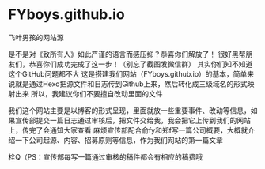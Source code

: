 # FYboys.github.io
飞叶男孩的网站源

是不是对《致所有人》如此严谨的语言而感压抑？恭喜你们解放了！
很好黑帮朋友们，恭喜你们成功完成了这一步！（别忘了截图发微信群）
其实你们知不知道这个GitHub问题都不大
这是搭建我们网站（FYboys.github.io）的基本，简单来说就是通过Hexo把源文件和日志传到Github上来，然后转化成三级域名的形式映射出来
所以，我建议你们不要擅自改动里面的文件

我们这个网站主要是以博客的形式呈现，里面就放一些重要事件、改动等信息，如果宣传部提交一篇日志通过审核后，把文件交给我，我会把它上传到我们的网站上，传完了会通知大家查看
麻烦宣传部配合俞fy和郑f写一篇公司概要，大概就介绍一下公司起源、内容、招募原则等信息，作为我们网站的第一篇文章

栓Q（PS：宣传部每写一篇通过审核的稿件都会有相应的稿费哦
